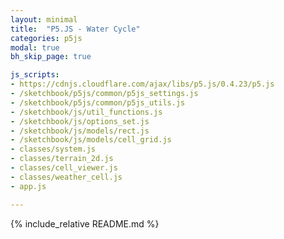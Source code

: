```yaml
---
layout: minimal
title:  "P5.JS - Water Cycle"
categories: p5js
modal: true
bh_skip_page: true

js_scripts:
- https://cdnjs.cloudflare.com/ajax/libs/p5.js/0.4.23/p5.js
- /sketchbook/p5js/common/p5js_settings.js
- /sketchbook/p5js/common/p5js_utils.js
- /sketchbook/js/util_functions.js
- /sketchbook/js/options_set.js
- /sketchbook/js/models/rect.js
- /sketchbook/js/models/cell_grid.js
- classes/system.js
- classes/terrain_2d.js
- classes/cell_viewer.js
- classes/weather_cell.js
- app.js

---
```


{% include_relative README.md %}
